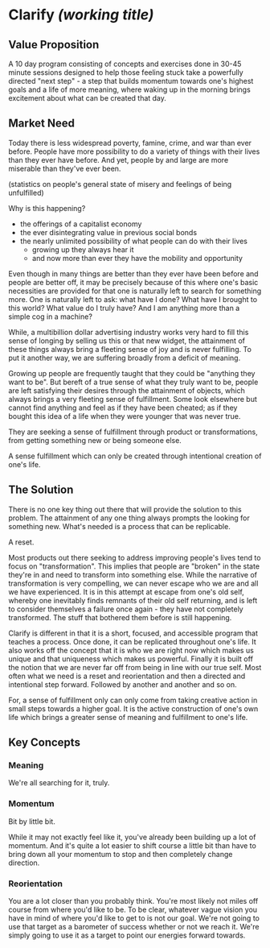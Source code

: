 Clarify _(working title)_
=========================
 
 
## Value Proposition
A 10 day program consisting of concepts and exercises done in 30-45 minute sessions designed to help those feeling stuck take a powerfully directed "next step" - a step that builds momentum towards one's highest goals and a life of more meaning, where waking up in the morning brings excitement about what can be created that day. 

## Market Need
Today there is less widespread poverty, famine, crime, and war than ever before. People have more possibility to do a variety of things with their lives than they ever have before.  And yet, people by and large are more miserable than they've ever been.  

(statistics on people's general state of misery and feelings of being unfulfilled)

Why is this happening?   

 - the offerings of a capitalist economy
 - the ever disintegrating value in previous social bonds 
 - the nearly unlimited possibility of what people can do with their lives
	- growing up they always hear it
	- and now more than ever they have the mobility and opportunity


 
Even though in many things are better than they ever have been before and people are better off, it may be precisely because of this where one's basic necessities are provided for that one is naturally left to search for something more.  One is naturally left to ask: what have I done? What have I brought to this world? What value do I truly have?  And I am anything more than a simple cog in a machine?      

While, a multibillion dollar advertising industry works very hard to fill this sense of longing by selling us this or that new widget, the attainment of these things always bring a fleeting sense of joy and is never fulfilling. To put it another way, we are suffering broadly from a deficit of meaning. 

Growing up people are frequently taught that they could be "anything they want to be".  But bereft of a true sense of what they truly want to be, people are left satisfying their desires through the attainment of objects, which always brings a very fleeting sense of fulfillment.  Some look elsewhere but cannot find anything and feel as if they have been cheated; as if they bought this idea of a life when they were younger that was never true. 

They are seeking a sense of fulfillment through product or transformations, from getting something new or being someone else.

A sense fulfillment which can only be created through intentional creation of one's life. 

## The Solution
There is no one key thing out there that will provide the solution to this problem.  The attainment of any one thing always prompts the looking for something new.  What's needed is a process that can be replicable.

A reset. 

Most products out there seeking to address improving people's lives tend to focus on "transformation".  This implies that people are "broken" in the state they're in and need to transform into something else.  While the narrative of transformation is very compelling, we can never escape who we are and all we have experienced.  It is in this attempt at escape from one's old self, whereby one inevitably finds remnants of their old self returning, and is left to consider themselves a failure once again - they have not completely transformed.  The stuff that bothered them before is still happening. 

Clarify is different in that it is a short, focused, and accessible program that teaches a process.  Once done, it can be replicated throughout one's life.  It also works off the concept that it is who we are right now which makes us unique and that uniqueness which makes us powerful.  Finally it is built off the notion that we are never far off from being in line with our true self.  Most often what we need is a reset and reorientation and then a directed and intentional step forward.  Followed by another and another and so on.  

For, a sense of fulfillment only can only come from taking creative action in small steps towards a higher goal.  It is the active construction of one's own life which brings a greater sense of meaning and fulfillment to one's life. 

## Key Concepts

### Meaning
We're all searching for it, truly.  

### Momentum 
Bit by little bit.

While it may not exactly feel like it, you've already been building up a lot of momentum.  And it's quite a lot easier to shift course a little bit than have to bring down all your momentum to stop and then completely change direction.

### Reorientation 
You are a lot closer than you probably think.  You're most likely not miles off course from where you'd like to be.  To be clear, whatever vague vision you have in mind of where you'd like to get to is not our goal.  We're not going to use that target as a barometer of success whether or not we reach it.  We're simply going to use it as a target to point our energies forward towards. 